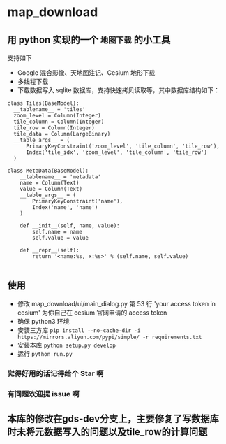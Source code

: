 # map_download

## 用 python 实现的一个 `地图下载` 的小工具
支持如下
- Google 混合影像、天地图注记、Cesium 地形下载
- 多线程下载
- 下载数据写入 sqlite 数据库，支持快速拷贝读取等，其中数据库结构如下：
```
class Tiles(BaseModel):
  __tablename__ = 'tiles'
  zoom_level = Column(Integer)
  tile_column = Column(Integer)
  tile_row = Column(Integer)
  tile_data = Column(LargeBinary)
  __table_args__ = (
      PrimaryKeyConstraint('zoom_level', 'tile_column', 'tile_row'),
      Index('tile_idx', 'zoom_level', 'tile_column', 'tile_row')
  )
  
class MetaData(BaseModel):
    __tablename__ = 'metadata'
    name = Column(Text)
    value = Column(Text)
    __table_args__ = (
        PrimaryKeyConstraint('name'),
        Index('name', 'name')
    )

    def __init__(self, name, value):
        self.name = name
        self.value = value

    def __repr__(self):
        return '<name:%s, x:%s>' % (self.name, self.value)
  
```

## 使用
- 修改 map_download/ui/main_dialog.py 第 53 行 'your access token in cesium' 为你自己在 cesium 官网申请的 access token
- 确保 python3 环境
- 安装三方库 `pip install --no-cache-dir -i https://mirrors.aliyun.com/pypi/simple/ -r requirements.txt`
- 安装本库 `python setup.py develop`
- 运行 `python run.py`


### 觉得好用的话记得给个 Star 啊
### 有问题欢迎提 issue 啊

## 本库的修改在gds-dev分支上，主要修复了写数据库时未将元数据写入的问题以及tile_row的计算问题
